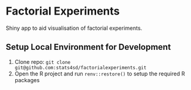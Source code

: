# Factorial Experiments
Shiny app to aid visualisation of factorial experiments.

## Setup Local Environment for Development
1.	Clone repo: `git clone git@github.com:stats4sd/factorialexperiments.git`
2.	Open the R project and run `renv::restore()` to setup the required R packages
